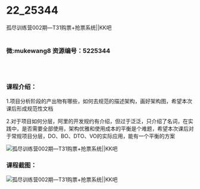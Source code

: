 # 22_25344
孤尽训练营002期—T31购票+抢票系统||KK吧
<br/></br>
<h3>微:mukewang8 资源编号：5225344</h3>
<br/></br>
<h3>课程介绍：</h3>
<p>1.项目分析阶段的产出物有哪些，如何去规范的描述架构，画好架构图，希望本次课后形成规范性文档</p>
<p>2.对于项目如何分层，阿里的开发规约有介绍，但过于泛泛，只介绍了名词，在实践中，是否需要全部使用，架构优雅和使用成本的平衡是个难题，希望本次课后对于常规项目分层，DO、BO、DTO、VO的实际应用，能有一个平衡的方案</p>
<p><img src="https://www.ko996.com/wp-content/uploads/img/2022/07/1-55-300x191.png" alt="孤尽训练营002期—T31购票+抢票系统||KK吧"></p>
<div class="info-desc">
<h3>课程截图：</h3>
<p><img src="https://www.ko996.com/wp-content/uploads/img/2022/07/2-72.png" alt="孤尽训练营002期—T31购票+抢票系统||KK吧"></p>


			
</div>

